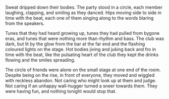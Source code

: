 Sweat dripped down their bodies. The party stood in a circle, each
member laughing, clapping, and smiling as they danced. Hips moving side
to side in time with the beat, each one of them singing along to the 
words blaring from the speakers. 

Tunes that they had heard growing up, tunes they had pulled from bygone
eras, and tunes that were nothing more than rhythm and bass. The club
was dark, but lit by the glow from the bar at the far end and the
flashing coloured lights on the stage. Hot bodies jiving and juking back
and fro in time with the beat, like the pulsating heart of the club they
kept the drinks flowing and the smiles spreading. 

The circle of friends were alone on the small stage at one end of the
room. Despite being on the rise, in front of everyone, they moved and
wiggled with reckless abandon. Not caring who might look up at them and
judge. Not caring if an unhappy wall-hugger turned a sneer towards them.
They were having fun, and nothing tonight would stop that. 
